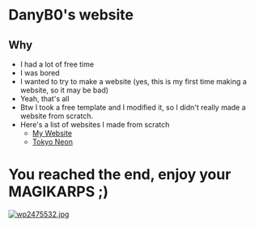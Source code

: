 # DanyB0's website
## Why
* I had a lot of free time
* I was bored
* I wanted to try to make a website (yes, this is my first time making a website, so it may be bad)
* Yeah, that's all
* Btw I took a free template and I modified it, so I didn't really made a website from scratch.
* Here's a list of websites I made from scratch
  * [My Website](https://www.github.com/DanyB0/danyb0.github.io)
  * [Tokyo Neon](https://www.github.com/DanyB0/Tokyo-Neon)

# You reached the end, enjoy your MAGIKARPS ;)
[![wp2475532.jpg](https://i.postimg.cc/T16bXwX0/wp2475532.jpg)](https://postimg.cc/dk532J3Z)
